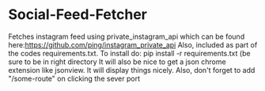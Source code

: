 # Social-Feed-Fetcher
Fetches instagram feed using private_instagram_api which can be found here:https://github.com/ping/instagram_private_api
Also, included as part of the codes requirements.txt. To install do: pip install -r requirements.txt 
(be sure to be in right directory
It will also be nice to get a json chrome extension like jsonview. It will display things nicely.
Also, don't forget to add "/some-route" on clicking the sever port

